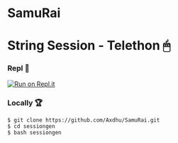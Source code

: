 # SamuRai

# String Session - Telethon 🖱
### Repl 🧨
[![Run on Repl.it](https://repl.it/badge/github/Axdhu/SamuRai)](https://replit.com/@Donbosco1/SamuRaisessongen)
### Locally 🏆
```
$ git clone https://github.com/Axdhu/SamuRai.git
$ cd sessiongen
$ bash sessiongen
```
